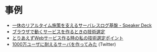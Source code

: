 # 事例

- [一休のリアルタイム施策を支えるサーバレスログ基盤 - Speaker Deck](https://speakerdeck.com/shimizukaz/xiu-falseriarutaimushi-ce-wozhi-erusabaresuroguji-pan)
- [ブラウザで動くサービスを作るときの技術選定](https://zenn.dev/moga/articles/my-technology-selection)
- [とりあえずWebサービス作る時の私の技術選定ポイント](https://zenn.dev/moya_dev/articles/1c3da5422fb7d0)
- [1000万ユーザに耐えるサーバを作ってみた](https://zenn.dev/higashimura/articles/74c6e6bf63a133) (Twitter)
